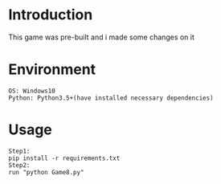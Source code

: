 # Introduction
This game was pre-built and i made some changes on it

# Environment
```
OS: Windows10
Python: Python3.5+(have installed necessary dependencies)
```

# Usage
```
Step1:
pip install -r requirements.txt
Step2:
run "python Game8.py"
```
